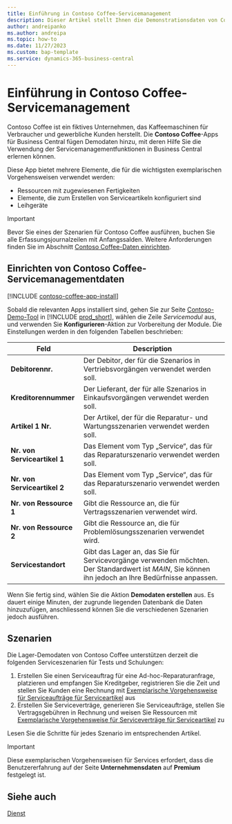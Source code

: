 ```yaml
---
title: Einführung in Contoso Coffee-Servicemanagement
description: Dieser Artikel stellt Ihnen die Demonstrationsdaten von Consoso Coffee für das Servicemanagement vor.
author: andreipanko
ms.author: andreipa
ms.topic: how-to
ms.date: 11/27/2023
ms.custom: bap-template
ms.service: dynamics-365-business-central
---
```


# <a name="introduction-to-contoso-coffee-service-management"></a>Einführung in Contoso Coffee-Servicemanagement

Contoso Coffee ist ein fiktives Unternehmen, das Kaffeemaschinen für Verbraucher und gewerbliche Kunden herstellt. Die **Contoso Coffee**-Apps für Business Central fügen Demodaten hinzu, mit deren Hilfe Sie die Verwendung der Servicemanagementfunktionen in Business Central erlernen können.

Diese App bietet mehrere Elemente, die für die wichtigsten exemplarischen Vorgehensweisen verwendet werden:

- Ressourcen mit zugewiesenen Fertigkeiten
- Elemente, die zum Erstellen von Serviceartikeln konfiguriert sind
- Leihgeräte

> [!IMPORTANT]
> Bevor Sie eines der Szenarien für Contoso Coffee ausführen, buchen Sie alle Erfassungsjournalzeilen mit Anfangssalden. Weitere Anforderungen finden Sie im Abschnitt [Contoso Coffee-Daten einrichten](#set-up-contoso-coffee-service-management-data).
>
> 
## <a name="set-up-contoso-coffee-service-management-data"></a>Einrichten von Contoso Coffee-Servicemanagementdaten

[!INCLUDE [contoso-coffee-app-install](../../includes/contoso-coffee-app-install.md)]

Sobald die relevanten Apps installiert sind, gehen Sie zur Seite [Contoso-Demo-Tool](https://businesscentral.dynamics.com/?page=5194) in [!INCLUDE [prod_short](../../includes/prod_short.md)], wählen die Zeile *Servicemodul* aus, und verwenden Sie **Konfigurieren**-Aktion zur Vorbereitung der Module. Die Einstellungen werden in den folgenden Tabellen beschrieben:  

|Feld  |Description  |
|---------|---------|
|**Debitorennr.**  |Der Debitor, der für die Szenarios in Vertriebsvorgängen verwendet werden soll.|
|**Kreditorennummer**  |Der Lieferant, der für alle Szenarios in Einkaufsvorgängen verwendet werden soll.|
|**Artikel 1 Nr.**  |Der Artikel, der für die Reparatur- und Wartungsszenarien verwendet werden soll.|
|**Nr. von Serviceartikel 1**  |Das Element vom Typ „Service“, das für das Reparaturszenario verwendet werden soll.|
|**Nr. von Serviceartikel 2**  |Das Element vom Typ „Service“, das für das Reparaturszenario verwendet werden soll.|
|**Nr. von Ressource 1**  |Gibt die Ressource an, die für Vertragsszenarien verwendet wird.|
|**Nr. von Ressource 2**  |Gibt die Ressource an, die für Problemlösungsszenarien verwendet wird.|
|**Servicestandort** |Gibt das Lager an, das Sie für Servicevorgänge verwenden möchten. Der Standardwert ist *MAIN*, Sie können ihn jedoch an Ihre Bedürfnisse anpassen.|

Wenn Sie fertig sind, wählen Sie die Aktion **Demodaten erstellen** aus. Es dauert einige Minuten, der zugrunde liegenden Datenbank die Daten hinzuzufügen, anschliessend können Sie die verschiedenen Szenarien jedoch ausführen.  

## <a name="scenarios"></a>Szenarien

Die Lager-Demodaten von Contoso Coffee unterstützen derzeit die folgenden Serviceszenarien für Tests und Schulungen:

1. Erstellen Sie einen Serviceauftrag für eine Ad-hoc-Reparaturanfrage, platzieren und empfangen Sie Kreditgeber, registrieren Sie die Zeit und stellen Sie Kunden eine Rechnung mit [Exemplarische Vorgehensweise für Serviceaufträge für Serviceartikel](service-basic-flow-order.md) aus
2. Erstellen Sie Serviceverträge, generieren Sie Serviceaufträge, stellen Sie Vertragsgebühren in Rechnung und weisen Sie Ressourcen mit [Exemplarische Vorgehensweise für Serviceverträge für Serviceartikel](service-contract-flow.md) zu

Lesen Sie die Schritte für jedes Szenario im entsprechenden Artikel.  

> [!IMPORTANT]
> Diese exemplarischen Vorgehensweisen für Services erfordert, dass die Benutzererfahrung auf der Seite **Unternehmensdaten** auf **Premium** festgelegt ist.


## <a name="see-also"></a>Siehe auch

[Dienst](../../service-service.md)
